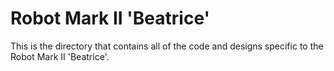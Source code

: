 # Robot Mark II 'Beatrice'
This is the directory that contains all of the code and designs specific to the Robot Mark II 'Beatrice'.

